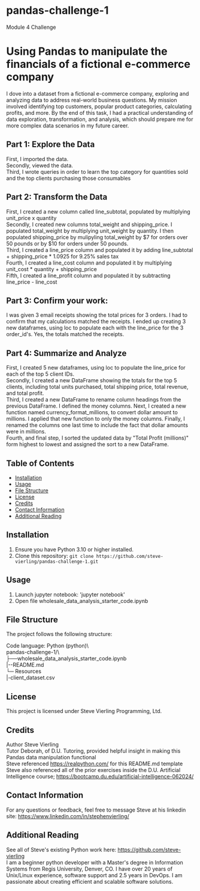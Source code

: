 # pandas-challenge-1
Module 4 Challenge

# Using Pandas to manipulate the financials of a fictional e-commerce company

I dove into a dataset from a fictional e-commerce company, exploring and analyzing data to address real-world business questions. My mission involved identifying top customers, popular product categories, calculating profits, and more. By the end of this task, I had a practical understanding of data exploration, transformation, and analysis, which should prepare me for more complex data scenarios in my future career.  
## Part 1: Explore the Data  
First, I imported the data.   
Secondly, viewed the data.   
Third, I wrote queries in order to learn the top category for quantities sold and the top clients purchasing those consumables   
## Part 2: Transform the Data  
First, I created a new column called line_subtotal, populated by multiplying unit_price x quantity   
Secondly, I created new columns total_weight and shipping_price. I populated total_weight by multiplying unit_weight by quantity.  I then populated shipping_price by mulipyling total_weight by $7 for orders over 50 pounds or by $10 for orders under 50 pounds.   
Third, I created a line_price column and populated it by adding line_subtotal + shipping_price * 1.0925 for 9.25% sales tax  
Fourth, I created a line_cost column and populated it by multiplying unit_cost * quantity + shipping_price  
Fifth, I created a line_profit column and populated it by subtracting line_price - line_cost  
## Part 3: Confirm your work:  
I was given 3 email receipts showing the total prices for 3 orders. I had to confirm that my calculations matched the receipts.  I ended up creating 3 new dataframes, using loc to populate each with the line_price for the 3 order_id's. Yes, the totals matched the receipts.     
## Part 4: Summarize and Analyze  
First, I created 5 new dataframes, using loc to populate the line_price for each of the top 5 client IDs.    
Secondly, I created a new DataFrame showing the totals for the top 5 clients, including total units purchased, total shipping price, total revenue, and total profit.   
Third, I created a new DataFrame to rename column headings from the previous DataFrame. I defined the money columns.  Next, I created a new function named currency_format_millions, to convert dollar amount to millions.  I applied that new function to only the money columns. Finally, I renamed the columns one last time to include the fact that dollar amounts were in millions.   
Fourth, and final step, I sorted the updated data by "Total Profit (millions)" form highest to lowest and assigned the sort to a new DataFrame.  

## Table of Contents

- [Installation](#installation)
- [Usage](#usage)
- [File Structure](#file-structure)
- [License](#license)
- [Credits](#credits)
- [Contact Information](#contact-information)
- [Additional Reading](#additional-reading)

## Installation  

1. Ensure you have Python 3.10 or higher installed.  
2. Clone this repository: `git clone https://github.com/steve-vierling/pandas-challenge-1.git`  

## Usage  

1. Launch jupyter notebook: 'jupyter notebook'   
2. Open file wholesale_data_analysis_starter_code.ipynb  

## File Structure  

The project follows the following structure:  

Code language: Python (python)\  
pandas-challenge-1/\  
├──wholesale_data_analysis_starter_code.ipynb   
|--README.md     
└─ Resources  
  |-client_dataset.csv  

## License  
This project is licensed under Steve Vierling Programming, Ltd.  

## Credits  
Author Steve Vierling    
Tutor Deborah, of D.U. Tutoring, provided helpful insight in making this Pandas data manipulation functional  
Steve referenced https://realpython.com/ for this README.md template  
Steve also referenced all of the prior exercises inside the D.U. Artificial Intelligence course; https://bootcamp.du.edu/artificial-intelligence-062024/  

## Contact Information
For any questions or feedback, feel free to message Steve at his linkedin site: https://www.linkedin.com/in/stephenvierling/

## Additional Reading 
See all of Steve's existing Python work here: https://github.com/steve-vierling   
I am a beginner python developer with a Master's degree in Information Systems from Regis University, Denver, CO. I have over 20 years of Unix/Linux experience, software support and 2.5 years in DevOps.  I am passionate about creating efficient and scalable software solutions.
